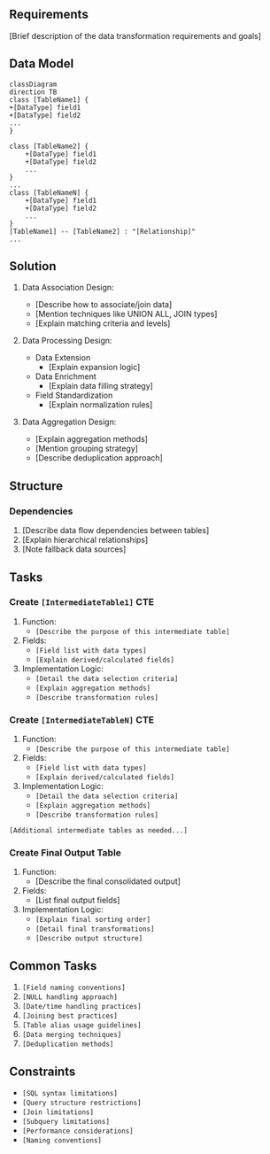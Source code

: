## Requirements
[Brief description of the data transformation requirements and goals]

## Data Model
```
classDiagram
direction TB
class [TableName1] {
+[DataType] field1
+[DataType] field2
...
}

class [TableName2] {
    +[DataType] field1
    +[DataType] field2
    ...
}
...
class [TableNameN] {
    +[DataType] field1
    +[DataType] field2
    ...
}
[TableName1] -- [TableName2] : "[Relationship]"
...
```
## Solution
1. Data Association Design:
   - [Describe how to associate/join data]
   - [Mention techniques like UNION ALL, JOIN types]
   - [Explain matching criteria and levels]

2. Data Processing Design:
   - Data Extension
     - [Explain expansion logic]
   - Data Enrichment
     - [Explain data filling strategy]
   - Field Standardization
     - [Explain normalization rules]

3. Data Aggregation Design:
   - [Explain aggregation methods]
   - [Mention grouping strategy]
   - [Describe deduplication approach]

## Structure
### Dependencies
1. [Describe data flow dependencies between tables]
2. [Explain hierarchical relationships]
3. [Note fallback data sources]

## Tasks

### Create `[IntermediateTable1]` CTE
1. Function: 
   - `[Describe the purpose of this intermediate table]`
2. Fields:
   - `[Field list with data types]`
   - `[Explain derived/calculated fields]`
3. Implementation Logic:
   - `[Detail the data selection criteria]`
   - `[Explain aggregation methods]`
   - `[Describe transformation rules]`

### Create `[IntermediateTableN]` CTE
1. Function:
    - `[Describe the purpose of this intermediate table]`
2. Fields:
    - `[Field list with data types]`
    - `[Explain derived/calculated fields]`
3. Implementation Logic:
    - `[Detail the data selection criteria]`
    - `[Explain aggregation methods]`
    - `[Describe transformation rules]`

`[Additional intermediate tables as needed...]`

### Create Final Output Table
1. Function:
   - [Describe the final consolidated output]
2. Fields:
   - [List final output fields]
3. Implementation Logic:
   - `[Explain final sorting order]`
   - `[Detail final transformations]`
   - `[Describe output structure]`

## Common Tasks
1. `[Field naming conventions]`
2. `[NULL handling approach]`
3. `[Date/time handling practices]`
4. `[Joining best practices]`
5. `[Table alias usage guidelines]`
6. `[Data merging techniques]`
7. `[Deduplication methods]`

## Constraints
- `[SQL syntax limitations]`
- `[Query structure restrictions]`
- `[Join limitations]`
- `[Subquery limitations]`
- `[Performance considerations]`
- `[Naming conventions]`

